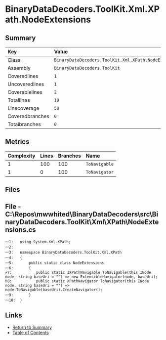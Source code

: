 ﻿# BinaryDataDecoders.ToolKit.Xml.XPath.NodeExtensions

## Summary

| Key             | Value                                                 |
| :-------------- | :---------------------------------------------------- |
| Class           | `BinaryDataDecoders.ToolKit.Xml.XPath.NodeExtensions` |
| Assembly        | `BinaryDataDecoders.ToolKit`                          |
| Coveredlines    | `1`                                                   |
| Uncoveredlines  | `1`                                                   |
| Coverablelines  | `2`                                                   |
| Totallines      | `10`                                                  |
| Linecoverage    | `50`                                                  |
| Coveredbranches | `0`                                                   |
| Totalbranches   | `0`                                                   |

## Metrics

| Complexity | Lines | Branches | Name          |
| :--------- | :---- | :------- | :------------ |
| 1          | 100   | 100      | `ToNavigable` |
| 1          | 0     | 100      | `ToNavigator` |

## Files

## File - C:\Repos\mwwhited\BinaryDataDecoders\src\BinaryDataDecoders.ToolKit\Xml\XPath\NodeExtensions.cs

```CSharp
〰1:   using System.Xml.XPath;
〰2:   
〰3:   namespace BinaryDataDecoders.ToolKit.Xml.XPath
〰4:   {
〰5:       public static class NodeExtensions
〰6:       {
✔7:           public static IXPathNavigable ToNavigable(this INode node, string baseUri = "") => new ExtensibleNavigator(node, baseUri);
‼8:           public static XPathNavigator ToNavigator(this INode node, string baseUri = "") => node.ToNavigable(baseUri).CreateNavigator();
〰9:       }
〰10:  }
```

## Links

* [Return to Summary](Summary.md)
* [Table of Contents](../TOC.md)

